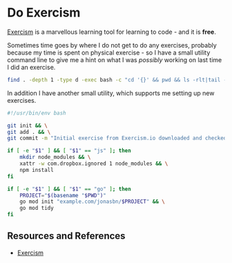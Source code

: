 # Do Exercism

[Exercism] is a marvellous learning tool for learning to code - and it is **free**.

Sometimes time goes by where I do not get to do any exercises, probably because my time is spent on physical exercise - so I have a small utility command line to give me a hint on what I was _possibly_ working on last time I did an exercise.

```bash
find . -depth 1 -type d -exec bash -c "cd '{}' && pwd && ls -rlt|tail -n 2" \;
```

In addition I have another small utility, which supports me setting up new exercises.

```bash
#!/usr/bin/env bash

git init && \
git add . && \
git commit -m "Initial exercise from Exercism.io downloaded and checked in local Git repo"

if [ -e "$1" ] && [ "$1" == "js" ]; then
    mkdir node_modules && \
    xattr -w com.dropbox.ignored 1 node_modules && \
    npm install
fi

if [ -e "$1" ] && [ "$1" == "go" ]; then
    PROJECT="$(basename "$PWD")"
    go mod init "example.com/jonasbn/$PROJECT" && \
    go mod tidy
fi
```

## Resources and References

- [Exercism]

[Exercism]: https://exercism.org
